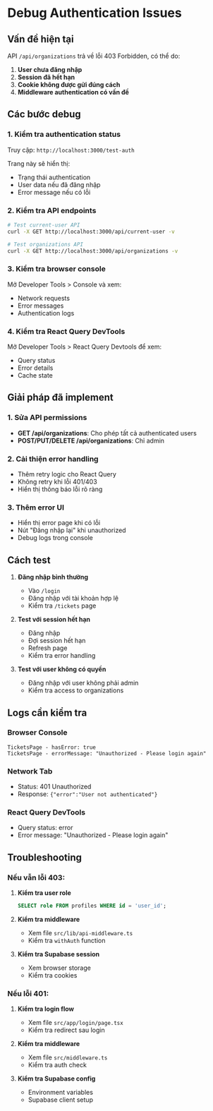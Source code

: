 # Debug Authentication Issues

## Vấn đề hiện tại

API `/api/organizations` trả về lỗi 403 Forbidden, có thể do:

1. **User chưa đăng nhập**
2. **Session đã hết hạn**
3. **Cookie không được gửi đúng cách**
4. **Middleware authentication có vấn đề**

## Các bước debug

### 1. Kiểm tra authentication status

Truy cập: `http://localhost:3000/test-auth`

Trang này sẽ hiển thị:
- Trạng thái authentication
- User data nếu đã đăng nhập
- Error message nếu có lỗi

### 2. Kiểm tra API endpoints

```bash
# Test current-user API
curl -X GET http://localhost:3000/api/current-user -v

# Test organizations API
curl -X GET http://localhost:3000/api/organizations -v
```

### 3. Kiểm tra browser console

Mở Developer Tools > Console và xem:
- Network requests
- Error messages
- Authentication logs

### 4. Kiểm tra React Query DevTools

Mở Developer Tools > React Query Devtools để xem:
- Query status
- Error details
- Cache state

## Giải pháp đã implement

### 1. Sửa API permissions

- **GET /api/organizations**: Cho phép tất cả authenticated users
- **POST/PUT/DELETE /api/organizations**: Chỉ admin

### 2. Cải thiện error handling

- Thêm retry logic cho React Query
- Không retry khi lỗi 401/403
- Hiển thị thông báo lỗi rõ ràng

### 3. Thêm error UI

- Hiển thị error page khi có lỗi
- Nút "Đăng nhập lại" khi unauthorized
- Debug logs trong console

## Cách test

1. **Đăng nhập bình thường**
   - Vào `/login`
   - Đăng nhập với tài khoản hợp lệ
   - Kiểm tra `/tickets` page

2. **Test với session hết hạn**
   - Đăng nhập
   - Đợi session hết hạn
   - Refresh page
   - Kiểm tra error handling

3. **Test với user không có quyền**
   - Đăng nhập với user không phải admin
   - Kiểm tra access to organizations

## Logs cần kiểm tra

### Browser Console
```
TicketsPage - hasError: true
TicketsPage - errorMessage: "Unauthorized - Please login again"
```

### Network Tab
- Status: 401 Unauthorized
- Response: `{"error":"User not authenticated"}`

### React Query DevTools
- Query status: error
- Error message: "Unauthorized - Please login again"

## Troubleshooting

### Nếu vẫn lỗi 403:

1. **Kiểm tra user role**
   ```sql
   SELECT role FROM profiles WHERE id = 'user_id';
   ```

2. **Kiểm tra middleware**
   - Xem file `src/lib/api-middleware.ts`
   - Kiểm tra `withAuth` function

3. **Kiểm tra Supabase session**
   - Xem browser storage
   - Kiểm tra cookies

### Nếu lỗi 401:

1. **Kiểm tra login flow**
   - Xem file `src/app/login/page.tsx`
   - Kiểm tra redirect sau login

2. **Kiểm tra middleware**
   - Xem file `src/middleware.ts`
   - Kiểm tra auth check

3. **Kiểm tra Supabase config**
   - Environment variables
   - Supabase client setup 